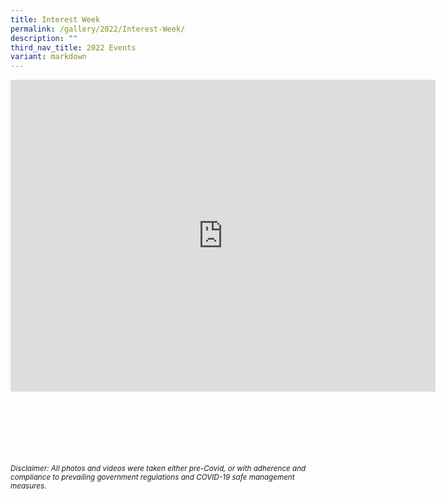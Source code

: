 ```yaml
---
title: Interest Week
permalink: /gallery/2022/Interest-Week/
description: ""
third_nav_title: 2022 Events
variant: markdown
---
```

<iframe allowfullscreen="true" height="499" width="680" frameborder="0" src="https://docs.google.com/presentation/d/e/2PACX-1vSyqDbmqjqF-MFucpDIYj7FAff5fuav8J6V_o8ehE-0lhWz8awTrj6tKArDtAQndV4pN-9kcuZ6BUFY/embed?start=true&amp;loop=true&amp;delayms=3000"></iframe>

<br><br><br><br><br><br>
<sup>_Disclaimer: All photos and videos were taken either pre-Covid, or with adherence and compliance to prevailing government regulations and COVID-19 safe management measures._</sup>